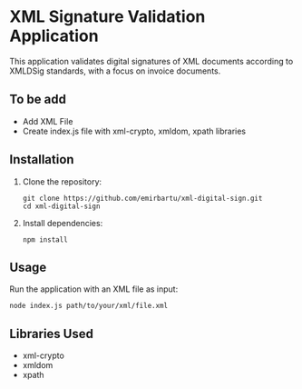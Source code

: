 # XML Signature Validation Application

This application validates digital signatures of XML documents according to XMLDSig standards, with a focus on invoice documents.
## To be add
* Add XML File
* Create index.js file with xml-crypto, xmldom, xpath libraries
## Installation

1. Clone the repository:
   ```
   git clone https://github.com/emirbartu/xml-digital-sign.git
   cd xml-digital-sign
   ```

2. Install dependencies:
   ```
   npm install
   ```

## Usage

Run the application with an XML file as input:

```
node index.js path/to/your/xml/file.xml
```

## Libraries Used

- xml-crypto
- xmldom
- xpath
